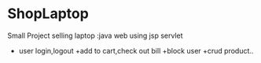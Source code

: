 # ShopLaptop
Small Project selling laptop :java web using jsp servlet
+ user login,logout
+add to cart,check out bill
+block user
+crud product..
